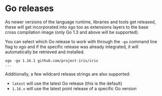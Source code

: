 # Go releases

As newer versions of the language runtime, libraries and tools get released,
these will get incorporated into xgo too as extensions layers to the base cross
compilation image (only Go 1.3 and above will be supported).

You can select which Go release to work with through the `-go` command line flag
to xgo and if the specific release was already integrated, it will automatically
be retrieved and installed.

```shell
xgo -go 1.16.1 github.com/project-iris/iris
...
```

Additionally, a few wildcard release strings are also supported:

* `latest` will use the latest Go release (this is the default)
* `1.16.x` will use the latest point release of a specific Go version

